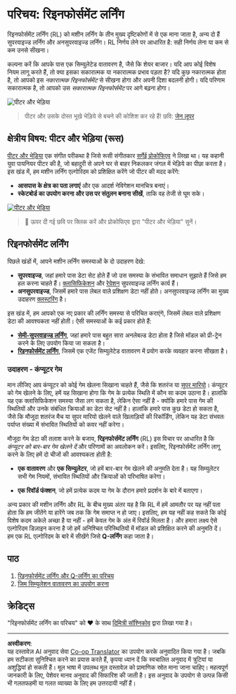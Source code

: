 <!--
CO_OP_TRANSLATOR_METADATA:
{
  "original_hash": "20ca019012b1725de956681d036d8b18",
  "translation_date": "2025-09-04T00:14:45+00:00",
  "source_file": "8-Reinforcement/README.md",
  "language_code": "hi"
}
-->
# परिचय: रिइनफोर्समेंट लर्निंग

रिइनफोर्समेंट लर्निंग (RL) को मशीन लर्निंग के तीन मुख्य दृष्टिकोणों में से एक माना जाता है, अन्य दो हैं सुपरवाइज्ड लर्निंग और अनसुपरवाइज्ड लर्निंग। RL निर्णय लेने पर आधारित है: सही निर्णय लेना या कम से कम उनसे सीखना।

कल्पना करें कि आपके पास एक सिम्युलेटेड वातावरण है, जैसे कि शेयर बाजार। यदि आप कोई विशेष नियम लागू करते हैं, तो क्या इसका सकारात्मक या नकारात्मक प्रभाव पड़ता है? यदि कुछ नकारात्मक होता है, तो आपको इस _नकारात्मक रिइनफोर्समेंट_ से सीखना होगा और अपनी दिशा बदलनी होगी। यदि परिणाम सकारात्मक है, तो आपको उस _सकारात्मक रिइनफोर्समेंट_ पर आगे बढ़ना होगा।

![पीटर और भेड़िया](../../../translated_images/peter.779730f9ba3a8a8d9290600dcf55f2e491c0640c785af7ac0d64f583c49b8864.hi.png)

> पीटर और उसके दोस्त भूखे भेड़िये से बचने की कोशिश कर रहे हैं! छवि: [जेन लूपर](https://twitter.com/jenlooper)

## क्षेत्रीय विषय: पीटर और भेड़िया (रूस)

[पीटर और भेड़िया](https://en.wikipedia.org/wiki/Peter_and_the_Wolf) एक संगीत परीकथा है जिसे रूसी संगीतकार [सर्गेई प्रोकोफिएव](https://en.wikipedia.org/wiki/Sergei_Prokofiev) ने लिखा था। यह कहानी युवा पायनियर पीटर की है, जो बहादुरी से अपने घर से बाहर निकलकर जंगल में भेड़िये का पीछा करता है। इस खंड में, हम मशीन लर्निंग एल्गोरिदम को प्रशिक्षित करेंगे जो पीटर की मदद करेंगे:

- **आसपास के क्षेत्र का पता लगाएं** और एक आदर्श नेविगेशन मानचित्र बनाएं।
- **स्केटबोर्ड का उपयोग करना और उस पर संतुलन बनाना सीखें**, ताकि वह तेजी से घूम सके।

[![पीटर और भेड़िया](https://img.youtube.com/vi/Fmi5zHg4QSM/0.jpg)](https://www.youtube.com/watch?v=Fmi5zHg4QSM)

> 🎥 ऊपर दी गई छवि पर क्लिक करें और प्रोकोफिएव द्वारा "पीटर और भेड़िया" सुनें।

## रिइनफोर्समेंट लर्निंग

पिछले खंडों में, आपने मशीन लर्निंग समस्याओं के दो उदाहरण देखे:

- **सुपरवाइज्ड**, जहां हमारे पास डेटा सेट होते हैं जो उस समस्या के संभावित समाधान सुझाते हैं जिसे हम हल करना चाहते हैं। [क्लासिफिकेशन](../4-Classification/README.md) और [रेग्रेशन](../2-Regression/README.md) सुपरवाइज्ड लर्निंग कार्य हैं।
- **अनसुपरवाइज्ड**, जिसमें हमारे पास लेबल वाले प्रशिक्षण डेटा नहीं होते। अनसुपरवाइज्ड लर्निंग का मुख्य उदाहरण [क्लस्टरिंग](../5-Clustering/README.md) है।

इस खंड में, हम आपको एक नए प्रकार की लर्निंग समस्या से परिचित कराएंगे, जिसमें लेबल वाले प्रशिक्षण डेटा की आवश्यकता नहीं होती। ऐसी समस्याओं के कई प्रकार होते हैं:

- **[सेमी-सुपरवाइज्ड लर्निंग](https://wikipedia.org/wiki/Semi-supervised_learning)**, जहां हमारे पास बहुत सारा अनलेबल्ड डेटा होता है जिसे मॉडल को प्री-ट्रेन करने के लिए उपयोग किया जा सकता है।
- **[रिइनफोर्समेंट लर्निंग](https://wikipedia.org/wiki/Reinforcement_learning)**, जिसमें एक एजेंट सिम्युलेटेड वातावरण में प्रयोग करके व्यवहार करना सीखता है।

### उदाहरण - कंप्यूटर गेम

मान लीजिए आप कंप्यूटर को कोई गेम खेलना सिखाना चाहते हैं, जैसे कि शतरंज या [सुपर मारियो](https://wikipedia.org/wiki/Super_Mario)। कंप्यूटर को गेम खेलने के लिए, हमें यह सिखाना होगा कि गेम के प्रत्येक स्थिति में कौन सा कदम उठाना है। हालांकि यह एक क्लासिफिकेशन समस्या जैसा लग सकता है, लेकिन ऐसा नहीं है - क्योंकि हमारे पास गेम की स्थितियों और उनके संबंधित क्रियाओं का डेटा सेट नहीं है। हालांकि हमारे पास कुछ डेटा हो सकता है, जैसे कि मौजूदा शतरंज मैच या सुपर मारियो खेलने वाले खिलाड़ियों की रिकॉर्डिंग, लेकिन यह डेटा संभवतः पर्याप्त संख्या में संभावित स्थितियों को कवर नहीं करेगा।

मौजूदा गेम डेटा की तलाश करने के बजाय, **रिइनफोर्समेंट लर्निंग** (RL) इस विचार पर आधारित है कि *कंप्यूटर को बार-बार गेम खेलने दें* और परिणामों का अवलोकन करें। इसलिए, रिइनफोर्समेंट लर्निंग लागू करने के लिए हमें दो चीजों की आवश्यकता होती है:

- **एक वातावरण** और **एक सिम्युलेटर**, जो हमें बार-बार गेम खेलने की अनुमति देता है। यह सिम्युलेटर सभी गेम नियमों, संभावित स्थितियों और क्रियाओं को परिभाषित करेगा।

- **एक रिवॉर्ड फंक्शन**, जो हमें प्रत्येक कदम या गेम के दौरान हमारे प्रदर्शन के बारे में बताएगा।

अन्य प्रकार की मशीन लर्निंग और RL के बीच मुख्य अंतर यह है कि RL में हमें आमतौर पर यह नहीं पता होता कि हम जीतेंगे या हारेंगे जब तक कि गेम समाप्त न हो जाए। इसलिए, हम यह नहीं कह सकते कि कोई विशेष कदम अकेले अच्छा है या नहीं - हमें केवल गेम के अंत में रिवॉर्ड मिलता है। और हमारा लक्ष्य ऐसे एल्गोरिदम डिज़ाइन करना है जो हमें अनिश्चित परिस्थितियों में मॉडल को प्रशिक्षित करने की अनुमति दें। हम एक RL एल्गोरिदम के बारे में सीखेंगे जिसे **Q-लर्निंग** कहा जाता है।

## पाठ

1. [रिइनफोर्समेंट लर्निंग और Q-लर्निंग का परिचय](1-QLearning/README.md)
2. [जिम सिम्युलेशन वातावरण का उपयोग करना](2-Gym/README.md)

## क्रेडिट्स

"रिइनफोर्समेंट लर्निंग का परिचय" को ♥️ के साथ [दिमित्री सॉश्निकोव](http://soshnikov.com) द्वारा लिखा गया है।

---

**अस्वीकरण**:  
यह दस्तावेज़ AI अनुवाद सेवा [Co-op Translator](https://github.com/Azure/co-op-translator) का उपयोग करके अनुवादित किया गया है। जबकि हम सटीकता सुनिश्चित करने का प्रयास करते हैं, कृपया ध्यान दें कि स्वचालित अनुवाद में त्रुटियां या अशुद्धियां हो सकती हैं। मूल भाषा में उपलब्ध मूल दस्तावेज़ को प्रामाणिक स्रोत माना जाना चाहिए। महत्वपूर्ण जानकारी के लिए, पेशेवर मानव अनुवाद की सिफारिश की जाती है। इस अनुवाद के उपयोग से उत्पन्न किसी भी गलतफहमी या गलत व्याख्या के लिए हम उत्तरदायी नहीं हैं।